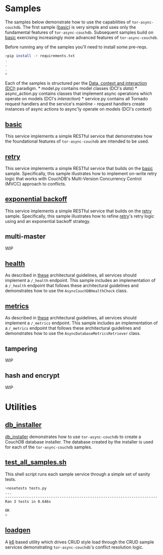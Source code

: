 # Samples
The samples below demonstrate how to use the capabilities
of ```tor-async-couchdb```.
The first sample ([basic](crud/basic)) is very simple and uses only the fundamental
features of ```tor-async-couchdb```. Subsequent samples build on
[basic](crud/basic) exercising increasingly more advanced features
of ```tor-async-couchdb```.

Before running any of the samples you'll need to install
some pre-reqs.

```bash
>pip install -r requirements.txt
.
.
.
>
```

Each of the samples is structured per
the [Data, context and interaction (DCI)](http://en.wikipedia.org/wiki/Data,_context_and_interaction)
paradigm.
	* model.py contains model classes (DCI's *data*)
	* async_action.py contains classes that implement async operations which operate on models (DCI's *interaction*)
	* service.py contains all Tornado request handlers and the service's mainline - request handlers
	  create instances of async actions to async'ly operate on models (DCI's *context*)

## [basic](crud/basic)
This service implements a simple RESTful service that
demonstrates how the foundational features of ```tor-async-couchdb```
are intended to be used.

## [retry](crud/retry)
This service implements a simple RESTful service that
builds on the [basic](crud/basic) sample.
Specifically, this sample illustrates how
to implement on-write retry logic that works with CouchDB's
Multi-Version Concurrency Control (MVCC) approach to conflicts.

## [exponential backoff](crud/exp_backoff)
This service implements a simple RESTful service that
builds on the [retry](crud/retry) sample.
Specifically, this sample illustrates how
to refine [retry](crud/retry)'s retry logic using
and an exponential backoff strategy.

## multi-master
WIP

## [health](health)
As described in [these](https://github.com/simonsdave/microservice-architecture)
architectural guidelines, all services should implement a ```/_health```
endpoint.
This sample includes an implementation of a ```/_health``` endpoint that
follows these architectural guidelines and demonstrates how to use
the ```AsyncCouchDBHealthCheck``` class.

## [metrics](metrics)
As described in [these](https://github.com/simonsdave/microservice-architecture)
architectural guidelines, all services should implement a ```/_metrics```
endpoint.
This sample includes an implementation of a ```/_metrics``` endpoint that
follows these architectural guidelines and demonstrates how to use
the ```AsyncDatabaseMetricsRetriever``` class.

## tampering
WIP

## hash and encrypt
WIP

# Utilities

## [db_installer](db_installer)
[db_installer](db_installer) demonstrates how to use ```tor-async-couchdb```
to create a CouchDB database installer. The database created by
the installer is used for each of the ```tor-async-couchdb```
samples.

## [test_all_samples.sh](test_all_samples.sh)
This shell script runs each sample service through a simple set
of sanity tests.

```bash
>nosetests tests.py
...
----------------------------------------------------------------------
Ran 3 tests in 0.646s

OK
>
```

## [loadgen](loadgen)
A [k6](https://k6.io) based utility which drives CRUD style
load through the CRUD sample services demonstrating ```tor-async-couchdb```'s
conflict resolution logic.
